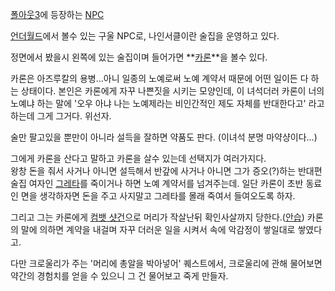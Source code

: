 [폴아웃3](%ED%8F%B4%EC%95%84%EC%9B%833.md)에 등장하는 [NPC](NPC.md)

[언더월드](%EC%96%B8%EB%8D%94%EC%9B%94%EB%93%9C.md)에서 볼수 있는 구울 NPC로, 나인서클이란 술집을
운영하고 있다.

정면에서 봤을시 왼쪽에 있는 술집이며 들어가면 **[카론](%EC%B9%B4%EB%A1%A0.md)**을 볼수 있다.

카론은 아즈루칼의 용병...아니 일종의 노예로써 노예 계약서 때문에 어떤 일이든 다 하는 상태이다. 본인은 카론에게 자꾸 나쁜짓을 시키는
모양인데, 이 녀석더러 카론이 너의 노예냐 하는 말에 '오우 아냐 나는 노예제라는 비인간적인 제도 자체를 반대한다고' 라고 하는데 그게
그거다. 위선자.  

술만 팔고있을 뿐만이 아니라 설득을 잘하면 약품도 판다. (이녀석 분명 마약샹이다...)  

그에게 카론을 산다고 말하고 카론을 살수 있는데 선택지가 여러가지다.  
왕창 돈을 줘서 사거나 아니면 설득해서 반갚에 사거나 아니면 그가 증오(?)하는 반대편 술집 여자인
[그레타](%EA%B7%B8%EB%A0%88%ED%83%80.md)를 죽이거나 하면 노예 계약서를 넘겨주는데. 일단 카론이 초반 동료인
면을 생각하자면 돈을 주고 사지말고 그레타를 몰래 죽여서 들여오도록 하자.

그리고 그는 카론에게 [컴뱃 샷건](%EC%BB%B4%EB%B1%83%20%EC%83%B7%EA%B1%B4.md)으로 머리가 작살난뒤
확인사살까지 당한다.([안습](%EC%95%88%EC%8A%B5.md)) 카론의 말에 의하면 계약을 내걸며 자꾸 더러운 일을 시켜서
속에 악감정이 쌓일대로 쌓였다고.

다만 크로울리가 주는 '머리에 총알을 박아넣어' 퀘스트에서, 크로울리에 관해 물어보면 약간의 경험치를 얻을 수 있으니 그 건 물어보고 죽게
만들자.  

